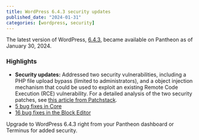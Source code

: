 ```yaml
---
title: WordPress 6.4.3 security updates
published_date: "2024-01-31"
categories: [wordpress, security]
---
```


The latest version of WordPress, [6.4.3](https://wordpress.org/news/2024/01/wordpress-6-4-3-maintenance-and-security-release/), became available on Pantheon as of January 30, 2024.

<h3>Highlights</h3>

* **Security updates:** Addressed two security vulnerabilities, including a PHP file upload bypass (limited to administrators), and a object injection mechanism that could be used to exploit an existing Remote Code Execution (RCE) vulnerability. For a detailed analysis of the two security patches, see [this article from Patchstack](https://patchstack.com/articles/wordpress-6-4-3-security-release/).
* [5 bug fixes in Core](https://core.trac.wordpress.org/query?status=closed&component=!Bundled+Theme&id=!59828&milestone=6.4.3&group=status&col=id&col=summary&col=component&col=owner&col=type&col=priority&col=version&col=keywords&order=priority)
* [16 bug fixes in the Block Editor](https://github.com/WordPress/wordpress-develop/pull/5698#issuecomment-1909302298)

Upgrade to WordPress 6.4.3 right from your Pantheon dashboard or Terminus for added security. 
